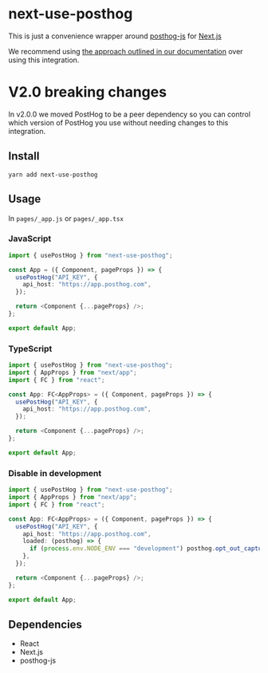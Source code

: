 # next-use-posthog

This is just a convenience wrapper around [posthog-js](https://github.com/PostHog/posthog-js) for [Next.js](https://nextjs.org)

We recommend using [the approach outlined in our documentation](https://posthog.com/docs/integrate/third-party/next-js) over using this integration. 

# V2.0 breaking changes

In v2.0.0 we moved PostHog to be a peer dependency so you can control which version of PostHog you use without needing changes to this integration.

## Install

`yarn add next-use-posthog`

## Usage

In `pages/_app.js` or `pages/_app.tsx`

### JavaScript

```typescript
import { usePostHog } from "next-use-posthog";

const App = ({ Component, pageProps }) => {
  usePostHog("API_KEY", {
    api_host: "https://app.posthog.com",
  });

  return <Component {...pageProps} />;
};

export default App;
```

### TypeScript

```typescript
import { usePostHog } from "next-use-posthog";
import { AppProps } from "next/app";
import { FC } from "react";

const App: FC<AppProps> = ({ Component, pageProps }) => {
  usePostHog("API_KEY", {
    api_host: "https://app.posthog.com",
  });

  return <Component {...pageProps} />;
};

export default App;
```

### Disable in development

```typescript
import { usePostHog } from "next-use-posthog";
import { AppProps } from "next/app";
import { FC } from "react";

const App: FC<AppProps> = ({ Component, pageProps }) => {
  usePostHog("API_KEY", {
    api_host: "https://app.posthog.com",
    loaded: (posthog) => {
      if (process.env.NODE_ENV === "development") posthog.opt_out_capturing();
    },
  });

  return <Component {...pageProps} />;
};

export default App;
```

## Dependencies

- React
- Next.js
- posthog-js
